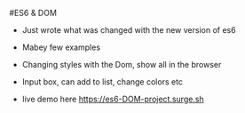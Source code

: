 #ES6 & DOM

* Just wrote what was changed with the new version of es6
* Mabey few examples


* Changing styles with the Dom, show all in the browser
* Input box, can add to list, change colors etc




* live demo here https://es6-DOM-project.surge.sh